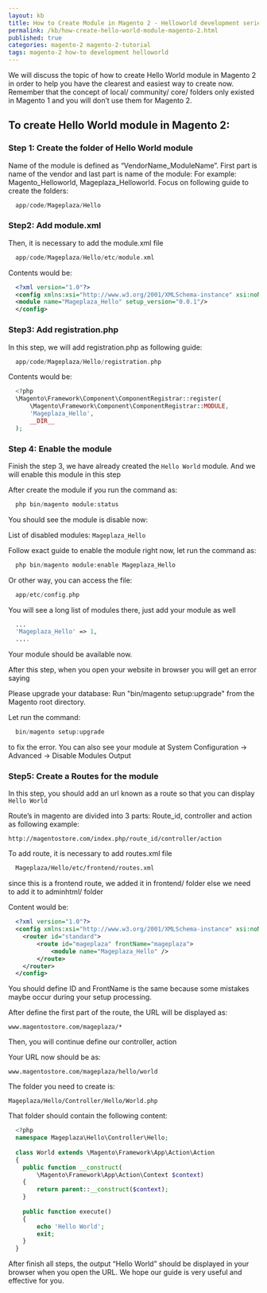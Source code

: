 ```yaml
---
layout: kb
title: How to Create Module in Magento 2 - Helloworld development series - Completed Guide
permalink: /kb/how-create-hello-world-module-magento-2.html
published: true
categories: magento-2 magento-2-tutorial
tags: magento-2 how-to development helloworld
---
```



We will discuss the topic of how to create Hello World module in Magento 2 in order to help you have the clearest and easiest way to create now. Remember that the concept of local/ community/ core/ folders only existed in Magento 1 and you will don’t use them for Magento 2. 

## To create Hello World module in Magento 2:

### Step 1: Create the folder of Hello World module

Name of the module is defined as “VendorName_ModuleName”. First part is name of the vendor and last part is name of the module:
For example: Magento_Helloworld, Mageplaza_Helloworld. Focus on following guide to create the folders:

~~~ php
  app/code/Mageplaza/Hello
~~~ 

### Step2: Add module.xml

Then, it is necessary to add the module.xml file

~~~ php
  app/code/Mageplaza/Hello/etc/module.xml
~~~

Contents would be:
~~~ xml
  <?xml version="1.0"?>
  <config xmlns:xsi="http://www.w3.org/2001/XMLSchema-instance" xsi:noNamespaceSchemaLocation="urn:magento:framework:Module/etc/module.xsd">
  <module name="Mageplaza_Hello" setup_version="0.0.1"/>
  </config>
~~~

### Step3: Add registration.php 

In this step, we will add registration.php as following guide:

~~~ php
  app/code/Mageplaza/Hello/registration.php
~~~

Contents would be: 

~~~ php
  <?php
  \Magento\Framework\Component\ComponentRegistrar::register(
      \Magento\Framework\Component\ComponentRegistrar::MODULE,
      'Mageplaza_Hello',
      __DIR__
  );
~~~

### Step 4: Enable the module

Finish the step 3, we have already created the `Hello World` module. And we will enable this module in this step

After create the module if you run the command as: 

~~~ php
  php bin/magento module:status
~~~

You should see the module is disable now: 

  List of disabled modules: 
  ``Mageplaza_Hello``
 
Follow exact guide to enable the module right now, let run the command as: 

~~~ php
  php bin/magento module:enable Mageplaza_Hello
~~~

Or other way, you can access the file: 

~~~ php
  app/etc/config.php
~~~

You will see a long list of modules there, just add your module as well

~~~ php
  ...
  'Mageplaza_Hello' => 1, 
  ....
~~~

Your module should be available now.

After this step, when you open your website in browser you will get an error saying 

  Please upgrade your database: Run "bin/magento setup:upgrade" from the Magento root directory.

Let run the command:

~~~ php
  bin/magento setup:upgrade
~~~

to fix the error. 
You can also see your module at System Configuration -> Advanced -> Disable Modules Output

### Step5: Create a Routes for the module

In this step, you should add an url known as a route so that you can display `Hello World`

Route’s in magento are divided into 3 parts: Route_id, controller and action as following example: 

``http://magentostore.com/index.php/route_id/controller/action``


To add route, it is necessary to add routes.xml file

~~~ xml
  Mageplaza/Hello/etc/frontend/routes.xml
~~~

since this is a frontend route, we added it in frontend/ folder else we need to add it to adminhtml/ folder

Content would be: 

~~~ xml
  <?xml version="1.0"?>
  <config xmlns:xsi="http://www.w3.org/2001/XMLSchema-instance" xsi:noNamespaceSchemaLocation="../../../../../../lib/internal/Magento/Framework/App/etc/routes.xsd">
    <router id="standard">
        <route id="mageplaza" frontName="mageplaza">
            <module name="Mageplaza_Hello" />
        </route>
    </router>
  </config>  
~~~

You should define ID and FrontName is the same because some mistakes maybe occur during your setup processing.

After define the first part of the route, the URL will be displayed as: 
  
  ``www.magentostore.com/mageplaza/*``

Then, you will continue define our controller, action

Your URL now should be as: 

  ``www.magentostore.com/mageplaza/hello/world``

The folder you need to create is: 

  ``Mageplaza/Hello/Controller/Hello/World.php``

That folder should contain the following content:

~~~ php
  <?php
  namespace Mageplaza\Hello\Controller\Hello;
 
  class World extends \Magento\Framework\App\Action\Action
  {
    public function __construct(
        \Magento\Framework\App\Action\Context $context)
    {
        return parent::__construct($context);
    }
     
    public function execute()
    {
        echo 'Hello World';
        exit;
    } 
  }

~~~

After finish all steps, the output “Hello World” should be displayed in your browser when you open the URL.
We hope our guide is very useful and effective for you.
